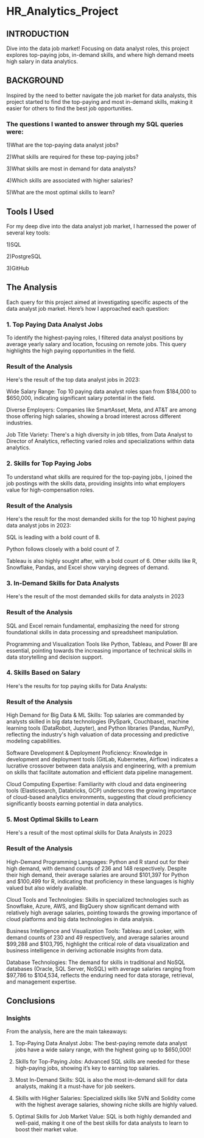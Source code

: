 
# HR_Analytics_Project
## INTRODUCTION
 Dive into the data job market! Focusing on data analyst roles, this project explores  top-paying jobs,  in-demand skills, and where high demand meets high salary in data analytics.

## BACKGROUND
 Inspired by the need to better navigate the job market for data analysts, this project started to find the top-paying and most in-demand skills, making it easier for others to find the best job opportunities.

### The questions I wanted to answer through my SQL queries were:
1)What are the top-paying data analyst jobs?

2)What skills are required for these top-paying jobs?

3)What skills are most in demand for data analysts?


4)Which skills are associated with higher salaries?

5)What are the most optimal skills to learn?


## Tools I Used
For my deep dive into the data analyst job market, I harnessed the power of several key tools:

1)SQL

2)PostgreSQL

3)GitHub

## The Analysis
Each query for this project aimed at investigating specific aspects of the data analyst job market. Here’s how I approached each question:

### 1. Top Paying Data Analyst Jobs
To identify the highest-paying roles, I filtered data analyst positions by average yearly salary and location, focusing on remote jobs. This query highlights the high paying opportunities in the field.


### Result of the Analysis
Here's the result of the top data analyst jobs in 2023:

Wide Salary Range: Top 10 paying data analyst roles span from $184,000 to $650,000, indicating significant salary potential in the field.

Diverse Employers: Companies like SmartAsset, Meta, and AT&T are among those offering high salaries, showing a broad interest across different industries.

Job Title Variety: There's a high diversity in job titles, from Data Analyst to Director of Analytics, reflecting varied roles and specializations within data analytics.


### 2. Skills for Top Paying Jobs
To understand what skills are required for the top-paying jobs, I joined the job postings with the skills data, providing insights into what employers value for high-compensation roles.

### Result of the Analysis

Here's the result for the most demanded skills for the top 10 highest paying data analyst jobs in 2023:

SQL is leading with a bold count of 8.

Python follows closely with a bold count of 7.

Tableau is also highly sought after, with a bold count of 6. Other skills like R, Snowflake, Pandas, and Excel show varying degrees of demand.


### 3. In-Demand Skills for Data Analysts
Here's the result of the most demanded skills for data analysts in 2023

### Result of the Analysis

SQL and Excel remain fundamental, emphasizing the need for strong foundational skills in data processing and spreadsheet manipulation.

Programming and Visualization Tools like Python, Tableau, and Power BI are essential, pointing towards the increasing importance of technical skills in data storytelling and decision support.


### 4.  Skills Based on Salary

Here's the results for top paying skills for Data Analysts:

### Result of the Analysis

High Demand for Big Data & ML Skills: Top salaries are commanded by analysts skilled in big data technologies (PySpark, Couchbase), machine learning tools (DataRobot, Jupyter), and Python libraries (Pandas, NumPy), reflecting the industry's high valuation of data processing and predictive modeling capabilities.

Software Development & Deployment Proficiency: Knowledge in development and deployment tools (GitLab, Kubernetes, Airflow) indicates a lucrative crossover between data analysis and engineering, with a premium on skills that facilitate automation and efficient data pipeline management.

Cloud Computing Expertise: Familiarity with cloud and data engineering tools (Elasticsearch, Databricks, GCP) underscores the growing importance of cloud-based analytics environments, suggesting that cloud proficiency significantly boosts earning potential in data analytics.



### 5. Most Optimal Skills to Learn
Here's a result of the most optimal skills for Data Analysts in 2023


### Result of the Analysis


High-Demand Programming Languages: Python and R stand out for their high demand, with demand counts of 236 and 148 respectively. Despite their high demand, their average salaries are around $101,397 for Python and $100,499 for R, indicating that proficiency in these languages is highly valued but also widely available.

Cloud Tools and Technologies: Skills in specialized technologies such as Snowflake, Azure, AWS, and BigQuery show significant demand with relatively high average salaries, pointing towards the growing importance of cloud platforms and big data technologies in data analysis.

Business Intelligence and Visualization Tools: Tableau and Looker, with demand counts of 230 and 49 respectively, and average salaries around $99,288 and $103,795, highlight the critical role of data visualization and business intelligence in deriving actionable insights from data.

Database Technologies: The demand for skills in traditional and NoSQL databases (Oracle, SQL Server, NoSQL) with average salaries ranging from $97,786 to $104,534, reflects the enduring need for data storage, retrieval, and management expertise.



## Conclusions
### Insights
From the analysis, here are the main takeaways:

1) Top-Paying Data Analyst Jobs: The best-paying remote data analyst jobs have a wide salary range, with the highest going up to $650,000!

2) Skills for Top-Paying Jobs: Advanced SQL skills are needed for these high-paying jobs, showing it’s key to earning top salaries.

3) Most In-Demand Skills: SQL is also the most in-demand skill for data analysts, making it a must-have for job seekers.

4) Skills with Higher Salaries: Specialized skills like SVN and Solidity come with the highest average salaries, showing niche skills are highly valued.

5) Optimal Skills for Job Market Value: SQL is both highly demanded and well-paid, making it one of the best skills for data analysts to learn to boost their market value.

